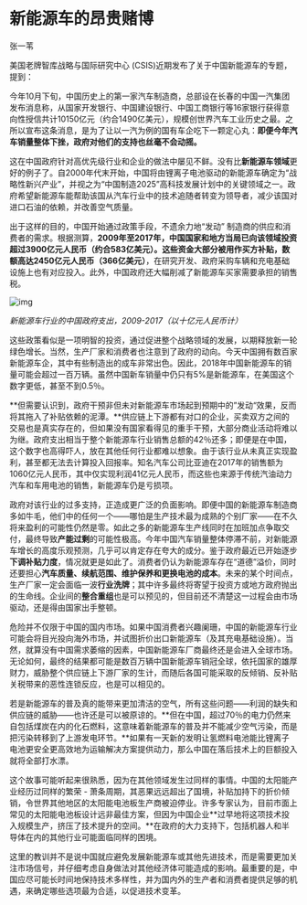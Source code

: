 # 新能源车的昂贵赌博

张一苇

美国老牌智库战略与国际研究中心 (CSIS)近期发布了关于中国新能源车的专题，提到：



今年10月下旬，中国历史上的第一家汽车制造商，总部设在长春的中国一汽集团发布消息称，从国家开发银行、中国建设银行、中国工商银行等16家银行获得意向性授信共计10150亿元（约合1490亿美元），规模创世界汽车工业历史之最。之所以宣布这条消息，是为了让以一汽为例的国有车企吃下一颗定心丸：**即便今年汽车销量整体下挫，政府对他们的支持也丝毫不会动摇。**

这在中国政府针对高优先级行业和企业的做法中屡见不鲜。没有比**新能源车领域**更好的例子了。自2000年代末开始，中国将由锂离子电池驱动的新能源车确定为“战略性新兴产业”，并视之为“中国制造2025”高科技发展计划中的关键领域之一。政府希望新能源车能帮助该国从汽车行业中的技术追随者转变为领导者，减少该国对进口石油的依赖，并改善空气质量。

出于这样的目的，中国开始通过政策手段，不遗余力地“发动” 制造商的供应和消费者的需求。根据测算，**2009年至2017年，中国国家和地方当局已向该领域投资超过3900亿元人民币（约合583亿美元）。**这些资金大部分被用作**买方补贴，数额高达2450亿元人民币（366亿美元）**，在研究开发、政府采购车辆和充电基础设施上也有对应投入。此外，中国政府还大幅削减了新能源车买家需要承担的销售税。

![img](https://rocks.wisburg.com/01096041-198e-45f9-85e3-eb61318eba89)

*新能源车行业的中国政府支出，2009-2017（以十亿元人民币计）*

这些政策看似是一项明智的投资，通过促进整个战略领域的发展，以期释放新一轮绿色增长。当然，生产厂家和消费者也注意到了政府的动向。今天中国拥有数百家新能源车企，其中有些制造出的成车非常出色。因此，2018年中国新能源车的销量可能会超过一百万辆。虽然中国新车销量中仍只有5%是新能源车，在美国这个数字更低，甚至不到0.5％。

**但需要认识到，政府干预非但未对新能源车市场起到预期中的”发动“效果，反而将其拖入了补贴依赖的泥潭。**供应链上下游都有对口的企业，买卖双方之间的交易也是真实存在的，但如果没有国家看得见的重手干预，大部分商业活动将难以为继。政府支出相当于整个新能源车行业销售总额的42％还多；即便是在中国，这个数字也高得吓人，放在其他任何行业都难以想象。由于该行业从未真正实现盈利，甚至都无法去计算投入回报率。知名汽车公司比亚迪在2017年的销售额为1060亿元人民币，其中仅实现利润41亿元人民币，而这些也来源于传统汽油动力汽车和车用电池的销售，新能源车仍是亏损项。

政府对该行业的过多支持，正造成更广泛的负面影响。即便中国的新能源车制造商多如牛毛，他们中的任何一个——哪怕是生产技术最为成熟的个别厂家——在不久将来盈利的可能性仍然是零。如此之多的新能源车生产线同时在加班加点争取交付，最终导致**产能过剩**的可能性极高。今年中国汽车销量整体停滞不前，对新能源车增长的高度乐观预测，几乎可以肯定存在夸大的成分。鉴于政府最近已开始逐步**下调补贴力度**，情况就更是如此了。消费者仍认为新能源车存在“道德”溢价，同时还要担心**汽车质量、续航范围、维护保养和更换电池的成本**。未来的某个时间点，生产厂家一定会面临一波**行业洗牌**；其中许多最终将寄望于投资方或地方政府抛出的生命线。企业间的**整合重组**也是可以预见的，但目前还不清楚这一过程会由市场驱动，还是得由国家出手整顿。

危险并不仅限于中国的国内市场。如果中国消费者兴趣阑珊，中国的新能源车行业可能会将目光投向海外市场，并试图折价出口新能源车（及其充电基础设施）。当然，就算没有中国需求萎缩的因素，中国新能源车厂商最终还是会进入全球市场。无论如何，最终的结果都可能是数百万辆中国新能源车销冠全球，依托国家的雄厚财力，威胁整个供应链上下游厂家的生计，而随后各国可能采取的反倾销、反补贴关税带来的恶性连锁反应，也是可以相见的。

若是新能源车的普及真的能带来更加清洁的空气，所有这些问题——利润的缺失和供应链的威胁——也许还是可以被原谅的。**但在中国，超过70％的电力仍然来自包括煤炭在内的化石燃料，这意味着新能源车的普及并不能减少空气污染，而是把污染转移到了上游发电环节。**如果有一天新的发明让氢燃料电池能比锂离子电池更安全更高效地为运输解决方案提供动力，那么中国在落后技术上的巨额投入就将全部打水漂。

这个故事可能听起来很熟悉，因为在其他领域发生过同样的事情。中国的太阳能产业经历过同样的繁荣 - 萧条周期，其恶果远远超出了国境，补贴加持下的折价倾销，令世界其他地区的太阳能电池板生产商被迫停业。许多专家认为，目前市面上常见的太阳能电池板设计远非最佳方案，但因为中国企业**过早地将这项技术投入规模生产，挤压了技术提升的空间。**在政府的大力支持下，包括机器人和半导体在内的其他行业可能面临同样的困境。

这里的教训并不是说中国就应避免发展新能源车或其他先进技术，而是需要更加关注市场信号，并仔细考虑自身做法对其他经济体可能造成的影响。最重要的是，中国应尽可能长时间地保持技术多样性，并为国内外的生产者和消费者提供足够的机遇，来确定哪些选项最为合适，以促进技术变革。